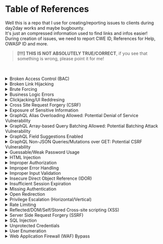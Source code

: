 # Table of References

Well this is a repo that I use for creating/reporting issues to clients during day2day works and maybe bugbounty.<br>
It's just an compressed information used to find links and infos easier!<br>
During creation of issues, we need to report CWE ID, References for Help, OWASP ID and more.<br>
> __[!!!] THIS IS NOT ABSOLUTELY TRUE/CORRECT__, if you see that something is wrong, please point it for me!
<br>
<br>
<!-- We start the references here, divided by issue types -->

<details>
  <summary>Broken Access Control (BAC)</summary>
  
    - Common Weakness Enumeration:
    CWE-284: Improper Access Control

    - References:
    https://portswigger.net/web-security/access-contro
    https://owasp.org/Top10/A01_2021-Broken_Access_Control/
    https://www.eccouncil.org/cybersecurity-exchange/web-application-hacking/broken-access-control-vulnerability/

    - OWASP Web Top 10:
    A01:Broken Access Control

    - OWASP API Top 10:
    API5:Broken Function Level Authorization
        
</details>

<details>
  <summary>Broken Link Hijacking</summary>
  
    - Common Weakness Enumeration:
    CWE-610: Externally Controlled Reference to a Resource in Another Sphere

    - References:
    https://www.acunetix.com/vulnerabilities/web/broken-link-hijacking/
    https://www.indusface.com/blog/what-is-broken-link-hijacking/
    https://www.cobalt.io/blog/hunting-for-broken-link-hijacking-blh

    - OWASP Web Top 10:
    A05:Security Misconfiguration

    - OWASP API Top 10:
    API7:Security Misconfiguration
        
</details>

<details>
  <summary>Brute Forcing</summary>
  
    - Common Weakness Enumeration:
    CWE-307: Improper Restriction of Excessive Authentication Attempts

    - References:
    https://www.kaspersky.com/resource-center/definitions/brute-force-attack
    https://owasp.org/www-community/controls/Blocking_Brute_Force_Attacks
    https://sucuri.net/guides/what-is-brute-force-attack/

    - OWASP Web Top 10:
    A05:Security Misconfiguration

    - OWASP API Top 10:
    API7:Security Misconfiguration
        
</details>

<details>
  <summary>Business Logic Errors</summary>
  
    - Common Weakness Enumeration:
    CWE-841: Improper Enforcement of Behavioral Workflow

    - References:
    https://portswigger.net/web-security/logic-flaws
    https://portswigger.net/web-security/logic-flaws/examples
    https://owasp.org/www-community/vulnerabilities/Business_logic_vulnerability

    - OWASP Web Top 10:
    A04:Insecure Design

    - OWASP API Top 10:
    API7:Security Misconfiguration
        
</details>

<details>
  <summary>Clickjacking/UI Reddresing</summary>
  
    - Common Weakness Enumeration:
    CWE-1021: Improper Restriction of Rendered UI Layers or Frames

    - References:
    https://www.acunetix.com/vulnerabilities/web/clickjacking-x-frame-options-header/
    https://portswigger.net/web-security/clickjacking
    https://www.invicti.com/learn/clickjacking/

    - OWASP Web Top 10:
    A05:Security Misconfiguration

    - OWASP API Top 10:
    API7:Security Misconfiguration
        
</details>

<details>
  <summary>Cross Site Request Forgery (CSRF)</summary>
  
    - Common Weakness Enumeration:
    CWE-352: Cross-Site Request Forgery (CSRF)

    - References:
    https://blog.intigriti.com/hackademy/cross-site-request-forgery-csrf/
    https://portswigger.net/web-security/csrf
    https://www.invicti.com/web-vulnerability-scanner/vulnerabilities/cross-site-request-forgery/

    - OWASP Web Top 10:
    A05:Security Misconfiguration

    - OWASP API Top 10:
    API7:Security Misconfiguration
        
</details>

<details>
  <summary>Exposure of Sensitive Information</summary>
  
    - Common Weakness Enumeration:
    CWE-200: Exposure of Sensitive Information to an Unauthorized Actor

    - Description:
    The application does not handle sensitive information correctly, this could lead to exposure of credentials, tokens, and more.
    This is an initial step for any attacker, called information gathering.

    - References:
    https://portswigger.net/web-security/information-disclosure
    https://knowledge-base.secureflag.com/vulnerabilities/sensitive_information_exposure/sensitive_information_disclosure_vulnerability.html
    https://www.invicti.com/blog/web-security/information-disclosure-issues-attacks/

    - OWASP Web Top 10:
    A05:Security Misconfiguration

    - OWASP API Top 10:
    API7:Security Misconfiguration
        
</details>

<details>
  <summary>GraphQL Alias Overloading Allowed: Potential Denial of Service Vulnerability</summary>
  
    - Common Weakness Enumeration:
    CWE-400: Uncontrolled Resource Consumption

    - Description:
    Your web application is running with GraphQL Alias Overloading enabled, allowing 100+ aliases in a single request.
    GraphQL aliases allow clients to perform the same query multiple times in a single request by assigning a different name to each of them.

    - References:
    https://www.acunetix.com/vulnerabilities/web/graphql-alias-overloading-allowed-potential-denial-of-service-vulnerability/
    https://graphql.org/learn/queries/#aliases
    https://dev.to/ivandotv/preventing-graphql-batching-attacks-56o3

    - OWASP Web Top 10:
    A04:Insecure Design

    - OWASP API Top 10 (2023):
    API10:Unsafe Consumption of APIs
        
</details>

<details>
  <summary>GraphQL Array-based Query Batching Allowed: Potential Batching Attack Vulnerability</summary>
  
    - Common Weakness Enumeration:
    CWE-770: Allocation of Resources Without Limits or Throttling

    - Description:
    Your web application is running with GraphQL Array-based Query Batching enabled, allowing 10+ simultaneous queries in a single request.
    GraphQL Query Batching is a feature that permits multiple queries to be sent to the server in a single request, reducing server processing overhead.

    - References:
    https://www.acunetix.com/vulnerabilities/web/graphql-array-based-query-batching-allowed-potential-batching-attack-vulnerability/
    https://escape.tech/blog/graphql-batch-attacks-cause-dos/

    - OWASP Web Top 10:
    A04:Insecure Design

    - OWASP API Top 10. (2023):
    API10:Unsafe Consumption of APIs
        
</details>

<details>
  <summary>GraphQL Field Suggestions Enabled</summary>
  
    - Common Weakness Enumeration:
    CWE-200: Exposure of Sensitive Information to an Unauthorized Actor

    - Description:
    GraphQL Field Suggestions is a feature that provides clients with suggested field names when an invalid or non-existent field is queried.

    - References:
    https://www.acunetix.com/vulnerabilities/web/graphql-field-suggestions-enabled/
    https://github.com/apollographql/apollo-server/issues/3919
    https://portswigger.net/kb/issues/00200513_graphql-suggestions-enabled
    https://www.tenable.com/plugins/was/112895

    - OWASP Web Top 10:
    A04:Insecure Design

    - OWASP API Top 10 (2023):
    API8:Security Misconfiguration
        
</details>

<details>
  <summary>GraphQL Non-JSON Queries/Mutations over GET: Potential CSRF Vulnerability</summary>
  
    - Common Weakness Enumeration:
    CWE-352: Cross-Site Request Forgery (CSRF)

    - Description:
    Your web application's GraphQL implementation accepts non-JSON queries over GET requests, increasing the risk of Cross-Site Request Forgery (CSRF) attacks.

    - References:
    https://www.apollographql.com/docs/router/configuration/csrf/
    https://www.acunetix.com/vulnerabilities/web/graphql-non-json-queries-over-get-potential-csrf-vulnerability/

    - OWASP Web Top 10:
    A05:Security Misconfiguration

    - OWASP API Top 10 (2023):
    API8:Security Misconfiguration
        
</details>

<details>
  <summary>Guessable/Weak Password Usage</summary>
  
    - Common Weakness Enumeration:
    CWE-1391: Use of Weak Credentials

    - Description:
    The application is using weak credentials that can be easily guessable on brute force or password spraying attack.

    - References:
    https://www.cybersecurity-automation.com/what-are-the-risks-of-weak-passwords/

    - OWASP Web Top 10:
    A04:Insecure Design

    - OWASP API Top 10:
    API7:Security Misconfiguration
        
</details>

<details>
  <summary>HTML Injection</summary>
  
    - Common Weakness Enumeration:
    CWE-80: Improper Neutralization of Script-Related HTML Tags in a Web Page (Basic XSS)

    - References:
    https://www.acunetix.com/vulnerabilities/web/html-injection/
    https://www.invicti.com/learn/html-injection/
    https://www.softwaretestinghelp.com/html-injection-tutorial/

    - OWASP Web Top 10:
    A03:Injection

    - OWASP API Top 10:
    API8:Injection
        
</details>

<details>
  <summary>Improper Authorization</summary>
  
    - Common Weakness Enumeration:
    CWE-285: Improper Authorization

    - References:
    https://owasp.org/Top10/TC/A3
    https://www.sans.org/security-awareness-training/cyber-security-topics/improper-authorization-access-control
    https://www.webappsec.org/projects/threat/classes/access_control_flaws.shtml

    - OWASP Web Top 10:
    A07:Identification and Authentication Failures

    - OWASP API Top 10:
    API1:Broken Object Level Authorization
        
</details>

<details>
  <summary>Improper Error Handling</summary>
  
    - Common Weakness Enumeration:
    CWE-209: Generation of Error Message Containing Sensitive Information

    - References:
    https://deviq.com/practices/descriptive-error-messages
    https://owasp.org/www-community/Improper_Error_Handling

    - OWASP Web Top 10:
    A05:Security Misconfiguration

    - OWASP API Top 10:
    API7:Security Misconfiguration
        
</details>

<details>
  <summary>Improper Input Validation</summary>
  
    - Common Weakness Enumeration:
    CWE-20: Improper Input Validation

    - References:
    https://owasp.org/www-community/vulnerabilities/Improper_Data_Validation
    https://cheatsheetseries.owasp.org/cheatsheets/Input_Validation_Cheat_Sheet.html

    - OWASP Web Top 10:
    A05:Security Misconfiguration

    - OWASP API Top 10:
    API7:Security Misconfiguration
        
</details>

<details>
  <summary>Insecure Direct Object Reference (IDOR)</summary>
  
    - Common Weakness Enumeration:
    CWE-639: Authorization Bypass Through User-Controlled Key

    - References:
    https://portswigger.net/web-security/access-control/idor
    https://cheatsheetseries.owasp.org/cheatsheets/Insecure_Direct_Object_Reference_Prevention_Cheat_Sheet.html
    https://www.invicti.com/blog/web-security/insecure-direct-object-reference-vulnerabilities-idor/

    - OWASP Web Top 10:
    A01:Broken Access Control

    - OWASP API Top 10:
    API1:Broken Object Level Authorization
        
</details>

<details>
  <summary>Insufficient Session Expiration</summary>
  
    - Common Weakness Enumeration:
    CWE-613: Insufficient Session Expiration

    - Description:
    The application permits an attacker to reuse old session credentials or session IDs for authorization.
    One good example, is those applications, where you request for an 'Forgot Password' function, and an link is sent to your mailbox, and that link can be reused many times without any expiration.

    - References:
    https://www.immuniweb.com/vulnerability/insufficient-session-expiration.html
    https://cheatsheetseries.owasp.org/cheatsheets/Session_Management_Cheat_Sheet.html

    - OWASP Web Top 10:
    A04:Insecure Design

    - OWASP API Top 10:
    API7:Security Misconfiguration
        
</details>

<details>
  <summary>Missing Authentication</summary>
  
    - Common Weakness Enumeration:
    CWE-306: Missing Authentication for Critical Function

    - Description:
    The application does not have any authentication for access some functions.
    It does not require any kind of access, leading to full anonymous access.   

    - References:
    https://auth0.com/docs/get-started/applications/confidential-and-public-applications

    - OWASP Web Top 10:
    A05:Security Misconfiguration

    - OWASP API Top 10:
    API7:Security Misconfiguration
        
</details>

<details>
  <summary>Open Redirection</summary>
  
    - Common Weakness Enumeration:
    CWE-601: URL Redirection to Untrusted Site ('Open Redirect')

    - References:
    https://blog.intigriti.com/hackademy/open-redirect/
    https://learn.snyk.io/lessons/open-redirect/javascript/
    https://portswigger.net/kb/issues/00500100_open-redirection-reflected
    https://www.invicti.com/blog/web-security/open-redirect-vulnerabilities-invicti-pauls-security-weekly/

    - OWASP Web Top 10:
    A05:Security Misconfiguration

    - OWASP API Top 10:
    API7:Security Misconfiguration
        
</details>

<details>
  <summary>Privilege Escalation (Horizontal/Vertical)</summary>
  
    - Common Weakness Enumeration:
    CWE-269: Improper Privilege Management

    - Description:
    The application does not handle well with privileges between users roles.
    Horizontal privilege escalation happens when a user can consume functions of users of the same level, but from different companies/profiles.
    Vertifical privilege escalation happens when an basic user role can use functions of an admin role.

    - References:
    https://www.sans.org/security-awareness-training/vertical-horizontal-privilege-escalation
    https://portswigger.net/web-security/access-control

    - OWASP Web Top 10:
    A01:Broken Access Control

    - OWASP API Top 10:
    API5:Broken Function Level Authorization
        
</details>

<details>
  <summary>Rate Limiting</summary>
  
    - Common Weakness Enumeration:
    CWE-770: Allocation of Resources Without Limits or Throttling

    - References:
    https://www.cloudflare.com/learning/bots/what-is-rate-limiting/
    https://kb.intigriti.com/en/articles/5678905-understanding-rate-limiting
    https://apisecurity.io/encyclopedia/content/owasp/api4-lack-of-resources-and-rate-limiting.htm
    https://www.akana.com/blog/rate-limiting

    - OWASP Web Top 10:
    A05:Security Misconfiguration

    - OWASP API Top 10:
    API4:Lack of Resources & Rate Limiting
        
</details>

<details>
  <summary>Reflected/DOM/Self/Stored Cross-site scripting (XSS)</summary>
  
    - Common Weakness Enumeration:
    CWE-79: Improper Neutralization of Input During Web Page Generation ('Cross-site Scripting')

    - References:
    https://owasp.org/www-community/attacks/xss/
    https://portswigger.net/web-security/cross-site-scripting
    https://www.invicti.com/learn/cross-site-scripting-xss/
    https://blog.intigriti.com/hackademy/cross-site-scripting-xss/

    - OWASP Web Top 10:
    A03:Injection

    - OWASP API Top 10:
    API8:Injection
        
</details>

<details>
  <summary>Server Side Request Forgery (SSRF)</summary>
  
    - Common Weakness Enumeration:
    CWE-918: Server-Side Request Forgery (SSRF)

    - References:
    https://blog.intigriti.com/hackademy/server-side-request-forgery-ssrf/
    https://portswigger.net/web-security/ssrf
    https://www.invicti.com/learn/server-side-request-forgery-ssrf/
    https://owasp.org/Top10/A10_2021-Server-Side_Request_Forgery_%28SSRF%29/

    - OWASP Web Top 10:
    A10:Server-Side Request Forgery

    - OWASP API Top 10:
    API7:Security Misconfiguration
        
</details>

<details>
  <summary>SQL Injection</summary>
  
    - Common Weakness Enumeration:
    CWE-89: Improper Neutralization of Special Elements used in an SQL Command ('SQL Injection')

    - References:
    https://portswigger.net/web-security/sql-injection
    https://owasp.org/www-community/attacks/SQL_Injection
    https://www.invicti.com/learn/sql-injection-sqli/

    - OWASP Web Top 10:
    A03:Injection

    - OWASP API Top 10:
    API8:Injection
        
</details>

<details>
  <summary>Unprotected Credentials</summary>
  
    - Common Weakness Enumeration:
    CWE-522: Insufficiently Protected Credentials

    - Description:
    This case refers to situations where the credentials, keys or tokens are not well protected and encrypted.
    It could lead to possible theft or compromise.
    An example is a attacker get credentials by phishing, social engineering, or exploiting vulnerabilities, and use it to access company systems.
    This usage of valid credentials, could lead to malicious actions, such as stealing data, altering data, or executing unauthorized commands.

    - References:
    N/A

    - OWASP Web Top 10:
    A05:Security Misconfiguration

    - OWASP API Top 10:
    API7:Security Misconfiguration
        
</details>

<details>
  <summary>User Enumeration</summary>
  
    - Common Weakness Enumeration:
    CWE-203: Observable Discrepancy

    - References:
    https://owasp.org/www-project-web-security-testing-guide/latest/4-Web_Application_Security_Testing/03-Identity_Management_Testing/04-Testing_for_Account_Enumeration_and_Guessable_User_Account
    https://www.virtuesecurity.com/kb/username-enumeration/
    https://www.rapid7.com/blog/post/2017/06/15/about-user-enumeration/

    - OWASP Web Top 10:
    A04:Insecure Design

    - OWASP API Top 10:
    API7:Security Misconfiguration
        
</details>

<details>
  <summary>Web Application Firewall (WAF) Bypass</summary>
  
    - Common Weakness Enumeration:
    CWE-693: Protection Mechanism Failure

    - Description:
    The server is protected behind an Web Application Firewall (WAF), but because of historical DNS data, was possible to bypass protections using just the IP Address of the server.

    - References:
    https://www.kitploit.com/2019/01/bypass-firewalls-by-dns-history.html
    https://hacken.io/discover/how-to-bypass-waf-hackenproof-cheat-sheet/

    - OWASP Web Top 10:
    A05:Security Misconfiguration

    - OWASP API Top 10:
    API7:Security Misconfiguration
        
</details>

